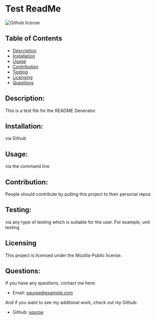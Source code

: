 # Test ReadMe

   ![Github license](https://img.shields.io/badge/license-MPL_2.0-blue)

  ## Table of Contents 
  - [Description](#description)
  - [Installation](#installation)
  - [Usage](#usage)
  - [Contribution](#contribution)
  - [Testing](#testing)
  - [Licensing](#licensing)
  - [Questions](#questions)

  ## Description:
  This is a test file for the README Generator.

  ## Installation:
  via Github

  ## Usage:
  via the command line

  ## Contribution:
  People should contribute by pulling this project to their personal repos

  ## Testing:
  via any type of testing which is suitable for the user. For example, unit testing

  ## Licensing
This project is licensed under the Mozilla-Public license.

  ## Questions:
  If you have any questions, contact me here:
  - Email: squrpe@example.com

  And if you want to see my additonal work, check out my Github:
  - Github: [squrpe](https://github.com/squrpe)